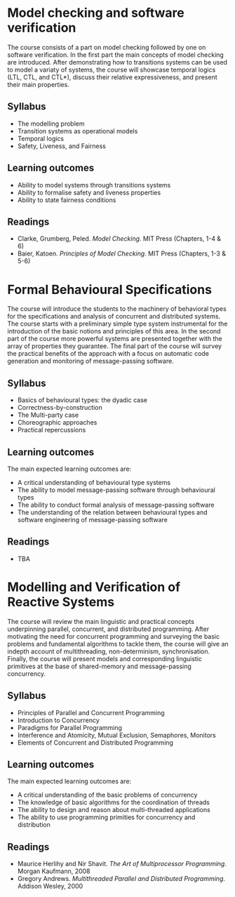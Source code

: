 # Model checking and software verification
The course consists of a part on model checking followed by one on software verification. In the first part the main concepts of model checking are introduced. After demonstrating how to transitions systems can be used to model a variaty of systems, the course will showcase temporal logics (LTL, CTL, and CTL*), discuss their relative expressiveness, and present their main properties.

## Syllabus
- The modelling problem
- Transition systems as operational models
- Temporal logics
- Safety, Liveness, and Fairness

## Learning outcomes
- Ability to model systems through transitions systems
- Ability to formalise safety and liveness properties
- Ability to state fairness conditions

## Readings
- Clarke, Grumberg, Peled. *Model Checking*. MIT Press (Chapters, 1-4 & 6)
- Baier, Katoen. *Principles of Model Checking*. MIT Press (Chapters, 1-3 & 5-6)


# Formal Behavioural Specifications
The course will introduce the students to the machinery of behavioral types for the specifications and analysis of concurrent and distributed systems. The course starts with a preliminary simple type system instrumental for the introduction of the basic notions and principles of this area. In the second part of the course more powerful systems are presented together with the array of properties they guarantee. The final part of the course will survey the practical benefits of the approach with a focus on automatic code generation and monitoring of message-passing software.

## Syllabus
- Basics of behavioural types: the dyadic case
- Correctness-by-construction
- The Multi-party case
- Choreographic approaches
- Practical repercussions

## Learning outcomes
The main expected learning outcomes are:
- A critical understanding of behavioural type systems
- The ability to model message-passing software through behavioural types 
- The ability to conduct formal analysis of message-passing software
- The understanding of the relation between behavioural types and software engineering of message-passing software

## Readings
- TBA

# Modelling and Verification of Reactive Systems
The course will review the main linguistic and practical concepts underpinning parallel, concurrent, and distributed programming. After motivating the need for concurrent programming and surveying the basic problems and fundamental algorithms to tackle them, the course will give an indepth account of multithreading, non-determinism, synchronisation. Finally, the course will present models and corresponding linguistic primitives at the base of shared-memory and message-passing concurrency. 

## Syllabus
- Principles of Parallel and Concurrent Programming
- Introduction to Concurrency
- Paradigms for Parallel Programming
- Interference and Atomicity, Mutual Exclusion, Semaphores, Monitors
- Elements of Concurrent and Distributed Programming


## Learning outcomes
The main expected learning outcomes are:
- A critical understanding of the basic problems of concurrency
- The knowledge of basic algorithms for the coordination of threads
- The ability to design and reason about multi-threaded applications
- The ability to use programming primities for concurrency and distribution

## Readings
- Maurice Herlihy and Nir Shavit. *The Art of Multiprocessor Programming*. Morgan Kaufmann, 2008
- Gregory Andrews. *Multithreaded Parallel and Distributed Programming*. Addison Wesley, 2000
